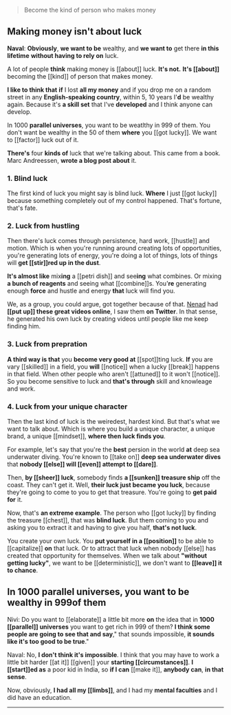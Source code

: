 > Become the kind of person who makes money

## Making money isn't about  luck
**Naval**:
__Obviously__,
__we want to be__ wealthy, and
__we want to__ get there __in this lifetime__ 
__without having to rely on__ luck.

A lot of people __think__ making money is [[about]] luck.
__It's not.__ 
__It's [[about]]__ becoming the [[kind]] of person that makes money.

__I like to think that__
__if__ I lost __all my money__ and if you drop me on a random street in any __English-speaking country__, 
within 5, 10 years I'__d__ be wealthy again.
Because it's __a skill set__ that I've __developed__ and I think anyone can develop.

In 1000 __parallel universes__, you want to be weatlthy in 999 of them. You don't want be wealthy in the 50 of them __where__ you [[got lucky]].
We want to [[factor]] luck out of it.

__There's__ four __kinds of__ luck that we're talking about. This came from a book. Marc Andreessen, __wrote a blog post about__ it.

### 1. Blind luck
The first kind of luck you might say is blind luck.
__Where__ I just [[got lucky]] because something completely out of my control happened. That's fortune, that's fate.

### 2. Luck from hustling
Then there's luck comes through persistence, hard work, [[hustle]] and motion. Which is
when you're running around creating lots of opportunities,
you're generating lots of energy, 
you're doing a lot of things, 
lots of things will __get [[stir]]red up in the dust__.

__It's almost like__ mix**ing** a [[petri dish]] and see**ing** what combines.
Or mixing __a bunch of reagents__ and seeing what [[combine]]s.
You'__re__ generating enough __force__ and hustle and energy __that__ luck will find you.

We, as a group, you could argue, got together because of that. [Nenad] had __[[put up]] these great videos online__, I saw them __on Twitter__. In that sense, he generated his own luck by creating videos until people like me keep finding him.

### 3. Luck from prepration
__A third way is that__
you __become very good at__ [[spot]]ting luck.
__If__ you are vary [[skilled]] in a field, you __will__ [[notice]] when a lucky [[break]] happens in that field.
When other people who aren't [[attuned]] to it won't [[notice]].
So you become sensitive to luck and __that's through__ skill and knowleage and work.

### 4. Luck from your unique character
Then the last kind of luck is the weiredest, hardest kind. But that's what we want to talk about.
Which is where you build a unique character, a unique brand, a unique [[mindset]], __where then luck finds you__.

For example, let's say that you're the __best__ persion in the world __at__ deep sea underwater diving.
You're known to [[take on]] __deep sea underwater dives__ that
__nobody [[else]] will [[even]] attempt to [[dare]]__.

Then, __by [[sheer]] luck__, somebody finds __a [[sunken]] treasure ship__ off the coast.
They can't get it. Well, __their luck just became you luck__, because they're going to come to you to get that treasure. You're going to __get paid for__ it.

Now, that's __an extreme example__.
The person who [[got lucky]] by finding the treasure [[chest]], that was __blind luck__.
But them coming to you and asking you to extract it and having to give you half, __that's not luck__.

You create your own luck. You __put yourself in a [[position]]__ to be able to [[capitalize]] __on__ that luck.
Or to attract that luck when nobody [[else]] has created that opportunity for themselves.
When we talk about __"without getting lucky"__, we want to be [[deterministic]], we don't want to __[[leave]] it to chance__.

## In 1000 parallel universes, you want to be wealthy in 999of them

Nivi: Do you want to [[elaborate]] a little bit more __on__ the idea that
in __1000 [[parallel]] universes__ you want to get rich in 999 of them?
__I think some people are going to see that and say__,"
that sounds impossible, __it sounds like it's too good to be true__."

Naval:
No, __I don't think it's impossible__.
I think that you may have to work a little bit harder [[at it]]
[[given]] your __starting [[circumstances]]__.
__I [[start]]ed as__ a poor kid in India,
so __if I can__ [[make it]], __anybody can__, __in that sense__.

Now, obviously, 
__I had all my [[limbs]]__, and 
I had my __mental faculties__ and
I did have an education.

<!-- links -->
[Nenad]: (https://www.youtube.com/c/Illacertus/featured)
****
